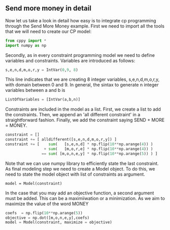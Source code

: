 ## Send more money in detail

Now let us take a look in detail how easy is to integrate cp programming through the Send More Money example. 
First we need to import all the tools that we will need to create our CP model:

```python
from cppy import *
import numpy as np
```

Secondly, as in every constraint programming model we need to define variables and constraints. Variables are introduced 
as follows:

```python
s,e,n,d,m,o,r,y = IntVar(0,9, 8)
```

This line indicates that we are creating 8 integer variables, s,e,n,d,m,o,r,y, with domain between 0 and 9. In general, the sintax to generate
n integer variables between a and b is

```python
ListOfVariables = [IntVar(a,b,n)]
```


Constraints are included in the model as a list. First, we create a list to add the constraints. Then, we append an 'all different constraint' in a straightforward fashion. Finally, we add the constraint saying SEND + MORE = MONEY. 

```python
constraint = []
constraint += [ alldifferent([s,e,n,d,m,o,r,y]) ]
constraint += [    sum(   [s,e,n,d] * np.flip(10**np.arange(4)) )
                 + sum(   [m,o,r,e] * np.flip(10**np.arange(4)) )
                == sum( [m,o,n,e,y] * np.flip(10**np.arange(5)) ) ]
```             
Note that we can use numpy library to efficiently state the last constraint. As final modeling step we need to create a Model object. To do this, we need to state the model
object with list of constraints as argument.

```
model = Model(constraint)
```
In the case that you may add an objective function, a second argument must be added. This can be a maximiiwation or a minimization. As we aim to maximize the value
of the word MONEY 

```python
coefs  = np.flip(10**np.arange(5))
objective = np.dot([m,o,n,e,y],coefs)
model = Model(constraint, maximize = objective)
```

